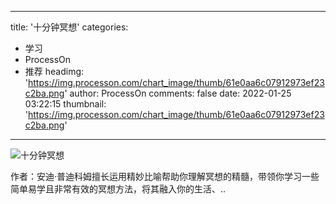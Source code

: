 
---
title: '十分钟冥想'
categories: 
 - 学习
 - ProcessOn
 - 推荐
headimg: 'https://img.processon.com/chart_image/thumb/61e0aa6c07912973ef23c2ba.png'
author: ProcessOn
comments: false
date: 2022-01-25 03:22:15
thumbnail: 'https://img.processon.com/chart_image/thumb/61e0aa6c07912973ef23c2ba.png'
---

<div>   
<img class="thumb" alt="十分钟冥想" src="https://img.processon.com/chart_image/thumb/61e0aa6c07912973ef23c2ba.png" referrerpolicy="no-referrer">
<p>作者：安迪·普迪科姆擅长运用精妙比喻帮助你理解冥想的精髓，带领你学习一些简单易学且非常有效的冥想方法，将其融入你的生活、..</p>  
</div>
            